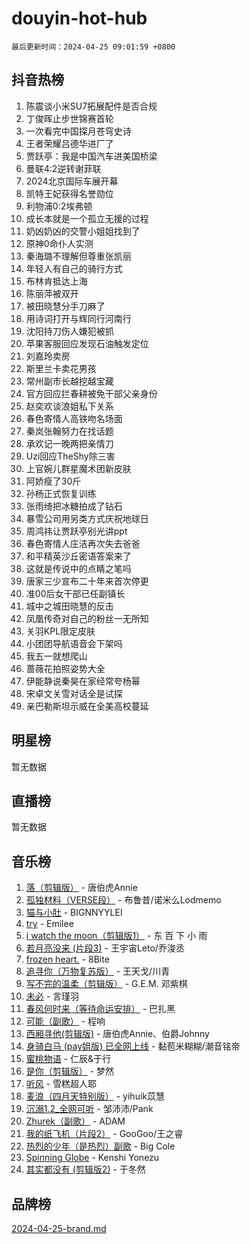 # douyin-hot-hub

`最后更新时间：2024-04-25 09:01:59 +0800`

## 抖音热榜

1. 陈震谈小米SU7拓展配件是否合规
1. 丁俊晖止步世锦赛首轮
1. 一次看完中国探月苍穹史诗
1. 王者荣耀吕德华进厂了
1. 贾跃亭：我是中国汽车进美国桥梁
1. 曼联4:2逆转谢菲联
1. 2024北京国际车展开幕
1. 凯特王妃获得名誉勋位
1. 利物浦0:2埃弗顿
1. 成长本就是一个孤立无援的过程
1. 奶凶奶凶的交警小姐姐找到了
1. 原神0命仆人实测
1. 秦海璐不理解但尊重张凯丽
1. 年轻人有自己的骑行方式
1. 布林肯抵达上海
1. 陈丽萍被双开
1. 被田晓慧分手刀麻了
1. 用诗词打开与辉同行河南行
1. 沈阳持刀伤人嫌犯被抓
1. 苹果客服回应发现石油触发定位
1. 刘嘉玲卖房
1. 斯里兰卡卖花男孩
1. 常州副市长越挖越宝藏
1. 官方回应拦春耕被免干部父亲身份
1. 赵奕欢谈浪姐私下关系
1. 春色寄情人高铁吻名场面
1. 秦岚张翰努力在找话题
1. 承欢记一晚两把亲情刀
1. Uzi回应TheShy除三害
1. 上官婉儿群星魔术团新皮肤
1. 阿娇瘦了30斤
1. 孙杨正式恢复训练
1. 张雨绮把冰糖拍成了钻石
1. 暴雪公司用另类方式庆祝地球日
1. 周鸿祎让贾跃亭别光讲ppt
1. 春色寄情人庄洁再次失去爸爸
1. 和平精英沙丘密语答案来了
1. 这就是传说中的点睛之笔吗
1. 唐家三少宣布二十年来首次停更
1. 准00后女干部已任副镇长
1. 城中之城田晓慧的反击
1. 凤凰传奇对自己的粉丝一无所知
1. 关羽KPL限定皮肤
1. 小团团导航语音会下架吗
1. 我五一就想爬山
1. 蔷薇花拍照姿势大全
1. 伊能静说秦昊在家经常夸杨幂
1. 宋卓文关雪对话全是试探
1. 亲巴勒斯坦示威在全美高校蔓延

## 明星榜

暂无数据

## 直播榜

暂无数据

## 音乐榜

1. [落（剪辑版）](https://sf5-hl-cdn-tos.douyinstatic.com/obj/tos-cn-ve-2774/o0h6HvN1BBbli9LtU3i5fQIleBQMF5Cg4TZmmC) - 唐伯虎Annie
1. [孤独材料（VERSE段）](https://sf5-hl-cdn-tos.douyinstatic.com/obj/tos-cn-ve-2774/ocX7glDNHYlwFeYrGQfBZoThtvPWy8tCCEBGKQ) - 布鲁昔/诺米么Lodmemo
1. [猫与小肚](https://sf5-hl-cdn-tos.douyinstatic.com/obj/tos-cn-ve-2774/osZeoClMECgK8DYl6VebABgbchEtPYQjZEnRtd) - BIGNNYYLEI
1. [try](https://sf3-cdn-tos.douyinstatic.com/obj/tos-cn-ve-2774/oMCYLreazYIFEgVb1vQdrJnJTbe8DDfiCA6gKw) - Emilee
1. [i watch the moon（剪辑版1）](https://sf3-cdn-tos.douyinstatic.com/obj/tos-cn-ve-2774/o0I9mSChzHZANMJIEBfkCQzzg6N5WAcVtqft9P) - 东 百 下 小 雨
1. [若月亮没来 (片段3)](https://sf3-cdn-tos.douyinstatic.com/obj/tos-cn-ve-2774/okfyEUsGW1B1ovJi5JiN9IjvAT2lMwA054GoEB) - 王宇宙Leto/乔浚丞
1. [frozen heart.](https://sf3-cdn-tos.douyinstatic.com/obj/tos-cn-ve-2774/oIIWJfyjIACZA9zQMtnJ6hQQhFC4vhCupoRBsO) - 8Bite
1. [追寻你（万物复苏版）](https://sf3-cdn-tos.douyinstatic.com/obj/tos-cn-ve-2774/oYeAZJsbjIDit9APmBg8u6uDUQnHmoCf3gbo74) - 王天戈/川青
1. [写不完的温柔（剪辑版）](https://sf3-cdn-tos.douyinstatic.com/obj/tos-cn-ve-2774/oYBzzZQJ233GfwkemJJffAIWgeIYrjZfWhHTcG) - G.E.M. 邓紫棋
1. [未必](https://sf3-cdn-tos.douyinstatic.com/obj/tos-cn-ve-2774/ogntQMFnKQDZUgTCYuJgfLEtleYZZFxBQqhhFB) - 言瑾羽
1. [春风何时来（等待命运安排）](https://sf5-hl-cdn-tos.douyinstatic.com/obj/tos-cn-ve-2774/oICBNbD3gelMfB4WgiD1KI2jQtXZE2FgHLwtsl) - 巴扎黑
1. [可能（副歌）](https://sf3-cdn-tos.douyinstatic.com/obj/tos-cn-ve-2774/cde1731888894259b333569393c2fb51) - 程响
1. [西厢寻他(剪辑版)](https://sf5-hl-cdn-tos.douyinstatic.com/obj/tos-cn-ve-2774/oUsAVfAQKlRNxEv5qxvIB8o5qmIWUcXbzJKJhw) - 唐伯虎Annie、伯爵Johnny
1. [身骑白马 (pay姐版) 已全网上线](https://sf5-hl-cdn-tos.douyinstatic.com/obj/tos-cn-ve-2774/oQLO5ZgLsFkaDhdIIveF2zUCgfweY0gWaH4AQG) - 黏苞米糊糊/潮音铭帝
1. [蜜桃物语](https://sf5-hl-cdn-tos.douyinstatic.com/obj/tos-cn-ve-2774/oIhOSCZtIACtYU4XQkngiW9kCBfVD1Fz9IYeqL) - 仁辰&于行
1. [是你（剪辑版）](https://sf5-hl-cdn-tos.douyinstatic.com/obj/tos-cn-ve-2774/46019dae783c4c969944217fe1cfafc4) - 梦然
1. [听风](https://sf5-hl-cdn-tos.douyinstatic.com/obj/tos-cn-ve-2774/oAPa3yDDDIZygYzQdBemCAIngcCeEARgbQDtJC) - 雪糕超人耶
1. [麦浪（四月天特别版）](https://sf27-cdn-tos.douyinstatic.com/obj/tos-cn-ve-2774/26f5501a6547411fa3fbedc592fed0ad) - yihuik苡慧
1. [沉溺1.2_全网可听](https://sf3-cdn-tos.douyinstatic.com/obj/tos-cn-ve-2774/ok2QoiBqsWAX9McZmWiI9gAB0EzwD4Xj6yfmtH) - 邹沛沛/Pank
1. [Zhurek（副歌）](https://sf5-hl-cdn-tos.douyinstatic.com/obj/tos-cn-ve-2774/ooQm8FBZQDlf0btEYgVpCcSCQfrdJGBEKZYBGS) - ADAM
1. [我的纸飞机（片段2）](https://sf5-hl-cdn-tos.douyinstatic.com/obj/tos-cn-ve-2774/oM2ZrKcg2CD5AeRB2gkeXOFB1IxAGJdZPazYHf) - GooGoo/王之睿
1. [热烈的少年（是热烈）副歌](https://sf5-hl-cdn-tos.douyinstatic.com/obj/tos-cn-ve-2774/owVNI0CLDAUMtSz6TEYvfFBFL4UDFFhLfgK8fa) - Big Cole
1. [Spinning Globe](https://sf5-hl-cdn-tos.douyinstatic.com/obj/tos-cn-ve-2774/oAYhDobngQZXzvJaWpxueRR0jC4FZDexedXDYA) - Kenshi Yonezu
1. [其实都没有 (剪辑版2)](https://sf5-hl-cdn-tos.douyinstatic.com/obj/tos-cn-ve-2774/oEBNQenHZtBhxYjGgUDQk0BCHTigQafgFlbQ7k) - 于冬然

## 品牌榜

[2024-04-25-brand.md](2024-04-25-brand.md)
